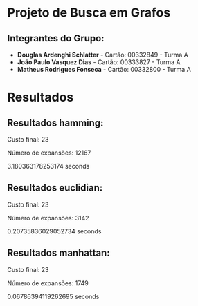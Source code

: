 # Projeto de Busca em Grafos

## Integrantes do Grupo:

- **Douglas Ardenghi Schlatter** - Cartão: 00332849 - Turma A
- **João Paulo Vasquez Dias** - Cartão: 00333827 - Turma A
- **Matheus Rodrigues Fonseca** - Cartão: 00332800 - Turma A

# Resultados

## Resultados hamming:

Custo final: 23

Número de expansões: 12167

3.180363178253174 seconds

## Resultados euclidian:

Custo final: 23

Número de expansões: 3142

0.20735836029052734 seconds

## Resultados manhattan:

Custo final: 23

Número de expansões: 1749

0.06786394119262695 seconds
